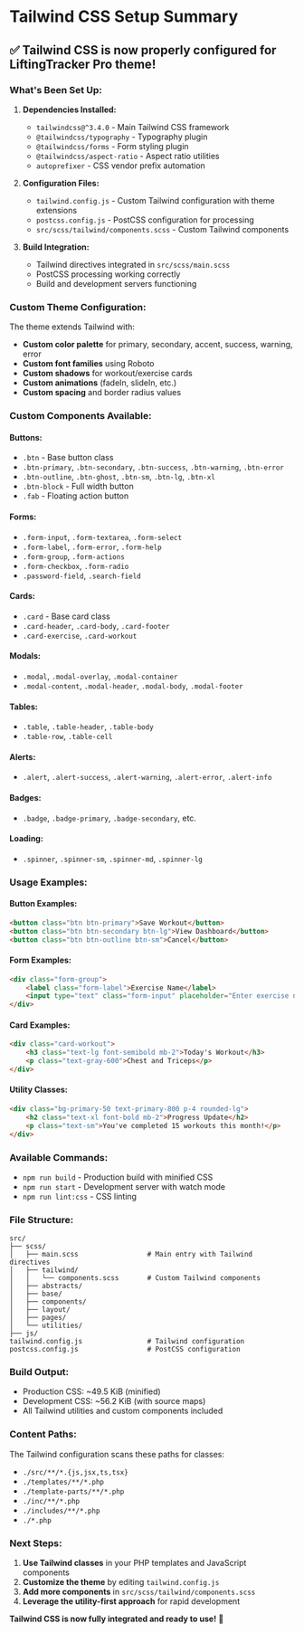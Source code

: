 # Tailwind CSS Setup Summary

## ✅ **Tailwind CSS is now properly configured for LiftingTracker Pro theme!**

### **What's Been Set Up:**

1. **Dependencies Installed:**
   - `tailwindcss@^3.4.0` - Main Tailwind CSS framework
   - `@tailwindcss/typography` - Typography plugin
   - `@tailwindcss/forms` - Form styling plugin
   - `@tailwindcss/aspect-ratio` - Aspect ratio utilities
   - `autoprefixer` - CSS vendor prefix automation

2. **Configuration Files:**
   - `tailwind.config.js` - Custom Tailwind configuration with theme extensions
   - `postcss.config.js` - PostCSS configuration for processing
   - `src/scss/tailwind/components.scss` - Custom Tailwind components

3. **Build Integration:**
   - Tailwind directives integrated in `src/scss/main.scss`
   - PostCSS processing working correctly
   - Build and development servers functioning

### **Custom Theme Configuration:**

The theme extends Tailwind with:
- **Custom color palette** for primary, secondary, accent, success, warning, error
- **Custom font families** using Roboto
- **Custom shadows** for workout/exercise cards
- **Custom animations** (fadeIn, slideIn, etc.)
- **Custom spacing** and border radius values

### **Custom Components Available:**

#### **Buttons:**
- `.btn` - Base button class
- `.btn-primary`, `.btn-secondary`, `.btn-success`, `.btn-warning`, `.btn-error`
- `.btn-outline`, `.btn-ghost`, `.btn-sm`, `.btn-lg`, `.btn-xl`
- `.btn-block` - Full width button
- `.fab` - Floating action button

#### **Forms:**
- `.form-input`, `.form-textarea`, `.form-select`
- `.form-label`, `.form-error`, `.form-help`
- `.form-group`, `.form-actions`
- `.form-checkbox`, `.form-radio`
- `.password-field`, `.search-field`

#### **Cards:**
- `.card` - Base card class
- `.card-header`, `.card-body`, `.card-footer`
- `.card-exercise`, `.card-workout`

#### **Modals:**
- `.modal`, `.modal-overlay`, `.modal-container`
- `.modal-content`, `.modal-header`, `.modal-body`, `.modal-footer`

#### **Tables:**
- `.table`, `.table-header`, `.table-body`
- `.table-row`, `.table-cell`

#### **Alerts:**
- `.alert`, `.alert-success`, `.alert-warning`, `.alert-error`, `.alert-info`

#### **Badges:**
- `.badge`, `.badge-primary`, `.badge-secondary`, etc.

#### **Loading:**
- `.spinner`, `.spinner-sm`, `.spinner-md`, `.spinner-lg`

### **Usage Examples:**

#### **Button Examples:**
```html
<button class="btn btn-primary">Save Workout</button>
<button class="btn btn-secondary btn-lg">View Dashboard</button>
<button class="btn btn-outline btn-sm">Cancel</button>
```

#### **Form Examples:**
```html
<div class="form-group">
    <label class="form-label">Exercise Name</label>
    <input type="text" class="form-input" placeholder="Enter exercise name">
</div>
```

#### **Card Examples:**
```html
<div class="card-workout">
    <h3 class="text-lg font-semibold mb-2">Today's Workout</h3>
    <p class="text-gray-600">Chest and Triceps</p>
</div>
```

#### **Utility Classes:**
```html
<div class="bg-primary-50 text-primary-800 p-4 rounded-lg">
    <h2 class="text-xl font-bold mb-2">Progress Update</h2>
    <p class="text-sm">You've completed 15 workouts this month!</p>
</div>
```

### **Available Commands:**

- `npm run build` - Production build with minified CSS
- `npm run start` - Development server with watch mode
- `npm run lint:css` - CSS linting

### **File Structure:**
```
src/
├── scss/
│   ├── main.scss                 # Main entry with Tailwind directives
│   ├── tailwind/
│   │   └── components.scss       # Custom Tailwind components
│   ├── abstracts/
│   ├── base/
│   ├── components/
│   ├── layout/
│   ├── pages/
│   └── utilities/
├── js/
tailwind.config.js                # Tailwind configuration
postcss.config.js                 # PostCSS configuration
```

### **Build Output:**
- Production CSS: ~49.5 KiB (minified)
- Development CSS: ~56.2 KiB (with source maps)
- All Tailwind utilities and custom components included

### **Content Paths:**
The Tailwind configuration scans these paths for classes:
- `./src/**/*.{js,jsx,ts,tsx}`
- `./templates/**/*.php`
- `./template-parts/**/*.php`
- `./inc/**/*.php`
- `./includes/**/*.php`
- `./*.php`

### **Next Steps:**
1. **Use Tailwind classes** in your PHP templates and JavaScript components
2. **Customize the theme** by editing `tailwind.config.js`
3. **Add more components** in `src/scss/tailwind/components.scss`
4. **Leverage the utility-first approach** for rapid development

**Tailwind CSS is now fully integrated and ready to use!** 🎉
